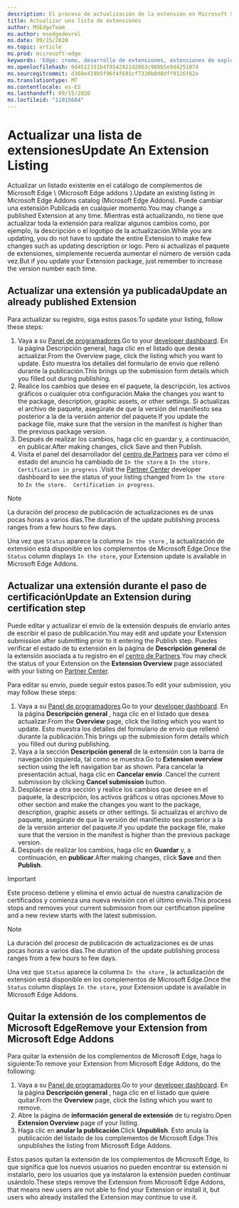 ```yaml
---
description: El proceso de actualización de la extensión en Microsoft Store.
title: Actualizar una lista de extensiones
author: MSEdgeTeam
ms.author: msedgedevrel
ms.date: 09/15/2020
ms.topic: article
ms.prod: microsoft-edge
keywords: 'Edge: cromo, desarrollo de extensiones, extensiones de explorador, complementos, centro de Partners, desarrollador'
ms.openlocfilehash: 0d4512331b4f9542921d2063c908b5e9d4251074
ms.sourcegitcommit: d360e419b5f96f4f691cf7330b0d8dff9126f82e
ms.translationtype: MT
ms.contentlocale: es-ES
ms.lasthandoff: 09/15/2020
ms.locfileid: "11015684"
---
```

# <span data-ttu-id="73bd7-104">Actualizar una lista de extensiones</span><span class="sxs-lookup"><span data-stu-id="73bd7-104">Update An Extension Listing</span></span>  

<span data-ttu-id="73bd7-105">Actualizar un listado existente en el catálogo de complementos de Microsoft Edge \ (Microsoft Edge addons \).</span><span class="sxs-lookup"><span data-stu-id="73bd7-105">Update an existing listing in Microsoft Edge Addons catalog \(Microsoft Edge Addons\).</span></span>  <span data-ttu-id="73bd7-106">Puede cambiar una extensión Publicada en cualquier momento.</span><span class="sxs-lookup"><span data-stu-id="73bd7-106">You may change a published Extension at any time.</span></span>  <span data-ttu-id="73bd7-107">Mientras está actualizando, no tiene que actualizar toda la extensión para realizar algunos cambios como, por ejemplo, la descripción o el logotipo de la actualización.</span><span class="sxs-lookup"><span data-stu-id="73bd7-107">While you are updating, you do not have to update the entire Extension to make few changes such as updating description or logo.</span></span>  <span data-ttu-id="73bd7-108">Pero si actualizas el paquete de extensiones, simplemente recuerda aumentar el número de versión cada vez.</span><span class="sxs-lookup"><span data-stu-id="73bd7-108">But if you update your Extension package, just remember to increase the version number each time.</span></span>  

## <span data-ttu-id="73bd7-109">Actualizar una extensión ya publicada</span><span class="sxs-lookup"><span data-stu-id="73bd7-109">Update an already published Extension</span></span>  

<span data-ttu-id="73bd7-110">Para actualizar su registro, siga estos pasos:</span><span class="sxs-lookup"><span data-stu-id="73bd7-110">To update your listing, follow these steps:</span></span>  

1.  <span data-ttu-id="73bd7-111">Vaya a su [Panel de programadores][MicrosoftPartnerCenter].</span><span class="sxs-lookup"><span data-stu-id="73bd7-111">Go to your [developer dashboard][MicrosoftPartnerCenter].</span></span>  <span data-ttu-id="73bd7-112">En la página Descripción general, haga clic en el listado que desea actualizar.</span><span class="sxs-lookup"><span data-stu-id="73bd7-112">From the Overview page, click the listing which you want to update.</span></span>  <span data-ttu-id="73bd7-113">Esto muestra los detalles del formulario de envío que rellenó durante la publicación.</span><span class="sxs-lookup"><span data-stu-id="73bd7-113">This brings up the submission form details which you filled out during publishing.</span></span>  
1.  <span data-ttu-id="73bd7-114">Realice los cambios que desee en el paquete, la descripción, los activos gráficos o cualquier otra configuración.</span><span class="sxs-lookup"><span data-stu-id="73bd7-114">Make the changes you want to the package, description, graphic assets, or other settings.</span></span>  <span data-ttu-id="73bd7-115">Si actualizas el archivo de paquete, asegúrate de que la versión del manifiesto sea posterior a la de la versión anterior del paquete.</span><span class="sxs-lookup"><span data-stu-id="73bd7-115">If you update the package file, make sure that the version in the manifest is higher than the previous package version.</span></span>
1.  <span data-ttu-id="73bd7-116">Después de realizar los cambios, haga clic en guardar y, a continuación, en publicar.</span><span class="sxs-lookup"><span data-stu-id="73bd7-116">After making changes, click Save and then Publish.</span></span>
1.  <span data-ttu-id="73bd7-117">Visita el panel del desarrollador del [centro de Partners][MicrosoftPartnerCenter] para ver cómo el estado del anuncio ha cambiado de `In the store` a `In the store.  Certification in progress` .</span><span class="sxs-lookup"><span data-stu-id="73bd7-117">Visit the [Partner Center][MicrosoftPartnerCenter] developer dashboard to see the status of your listing changed from `In the store` to `In the store.  Certification in progress`.</span></span>  

> [!NOTE]
> <span data-ttu-id="73bd7-118">La duración del proceso de publicación de actualizaciones es de unas pocas horas a varios días.</span><span class="sxs-lookup"><span data-stu-id="73bd7-118">The duration of the update publishing process ranges from a few hours to few days.</span></span>  

<span data-ttu-id="73bd7-119">Una vez que `Status` aparece la columna `In the store` , la actualización de extensión está disponible en los complementos de Microsoft Edge.</span><span class="sxs-lookup"><span data-stu-id="73bd7-119">Once the `Status` column displays `In the store`, your Extension update is available in Microsoft Edge Addons.</span></span>  

## <span data-ttu-id="73bd7-120">Actualizar una extensión durante el paso de certificación</span><span class="sxs-lookup"><span data-stu-id="73bd7-120">Update an Extension during certification step</span></span>  

<span data-ttu-id="73bd7-121">Puede editar y actualizar el envío de la extensión después de enviarlo antes de escribir el paso de publicación.</span><span class="sxs-lookup"><span data-stu-id="73bd7-121">You may edit and update your Extension submission after submitting prior to it entering the Publish step.</span></span>  <span data-ttu-id="73bd7-122">Puedes verificar el estado de tu extensión en la página de **Descripción general** de la extensión asociada a tu registro en el [centro de Partners][MicrosoftPartnerCenter].</span><span class="sxs-lookup"><span data-stu-id="73bd7-122">You may check the status of your Extension on the **Extension Overview** page associated with your listing on [Partner Center][MicrosoftPartnerCenter].</span></span>  

<span data-ttu-id="73bd7-123">Para editar su envío, puede seguir estos pasos:</span><span class="sxs-lookup"><span data-stu-id="73bd7-123">To edit your submission, you may follow these steps:</span></span>  

1.  <span data-ttu-id="73bd7-124">Vaya a su [Panel de programadores][MicrosoftPartnerCenter].</span><span class="sxs-lookup"><span data-stu-id="73bd7-124">Go to your [developer dashboard][MicrosoftPartnerCenter].</span></span>  <span data-ttu-id="73bd7-125">En la página **Descripción general** , haga clic en el listado que desea actualizar.</span><span class="sxs-lookup"><span data-stu-id="73bd7-125">From the **Overview** page, click the listing which you want to update.</span></span>  <span data-ttu-id="73bd7-126">Esto muestra los detalles del formulario de envío que rellenó durante la publicación.</span><span class="sxs-lookup"><span data-stu-id="73bd7-126">This brings up the submission form details which you filled out during publishing.</span></span>  
1.  <span data-ttu-id="73bd7-127">Vaya a la sección **Descripción general** de la extensión con la barra de navegación izquierda, tal como se muestra.</span><span class="sxs-lookup"><span data-stu-id="73bd7-127">Go to **Extension overview** section using the left navigation bar as shown.</span></span>  <span data-ttu-id="73bd7-128">Para cancelar la presentación actual, haga clic en **Cancelar envío** .</span><span class="sxs-lookup"><span data-stu-id="73bd7-128">Cancel the current submission by clicking **Cancel submission** button.</span></span>  
1.  <span data-ttu-id="73bd7-129">Desplácese a otra sección y realice los cambios que desee en el paquete, la descripción, los activos gráficos u otras opciones.</span><span class="sxs-lookup"><span data-stu-id="73bd7-129">Move to other section and make the changes you want to the package, description, graphic assets or other settings.</span></span>  <span data-ttu-id="73bd7-130">Si actualizas el archivo de paquete, asegúrate de que la versión del manifiesto sea posterior a la de la versión anterior del paquete.</span><span class="sxs-lookup"><span data-stu-id="73bd7-130">If you update the package file, make sure that the version in the manifest is higher than the previous package version.</span></span>  
1.  <span data-ttu-id="73bd7-131">Después de realizar los cambios, haga clic en **Guardar** y, a continuación, en **publicar**.</span><span class="sxs-lookup"><span data-stu-id="73bd7-131">After making changes, click **Save** and then **Publish**.</span></span>  

> [!IMPORTANT]
> <span data-ttu-id="73bd7-132">Este proceso detiene y elimina el envío actual de nuestra canalización de certificados y comienza una nueva revisión con el último envío.</span><span class="sxs-lookup"><span data-stu-id="73bd7-132">This process stops and removes your current submission from our certification pipeline and a new review starts with the latest submission.</span></span>  

> [!NOTE]
> <span data-ttu-id="73bd7-133">La duración del proceso de publicación de actualizaciones es de unas pocas horas a varios días.</span><span class="sxs-lookup"><span data-stu-id="73bd7-133">The duration of the update publishing process ranges from a few hours to few days.</span></span>  

<span data-ttu-id="73bd7-134">Una vez que `Status` aparece la columna `In the store` , la actualización de extensión está disponible en los complementos de Microsoft Edge.</span><span class="sxs-lookup"><span data-stu-id="73bd7-134">Once the `Status` column displays `In the store`, your Extension update is available in Microsoft Edge Addons.</span></span>  

## <span data-ttu-id="73bd7-135">Quitar la extensión de los complementos de Microsoft Edge</span><span class="sxs-lookup"><span data-stu-id="73bd7-135">Remove your Extension from Microsoft Edge Addons</span></span>  

<span data-ttu-id="73bd7-136">Para quitar la extensión de los complementos de Microsoft Edge, haga lo siguiente:</span><span class="sxs-lookup"><span data-stu-id="73bd7-136">To remove your Extension from Microsoft Edge Addons, do the following:</span></span>  

1.  <span data-ttu-id="73bd7-137">Vaya a su [Panel de programadores][MicrosoftPartnerCenter].</span><span class="sxs-lookup"><span data-stu-id="73bd7-137">Go to your [developer dashboard][MicrosoftPartnerCenter].</span></span>  <span data-ttu-id="73bd7-138">En la página **Descripción general** , haga clic en el listado que quiere quitar.</span><span class="sxs-lookup"><span data-stu-id="73bd7-138">From the **Overview** page, click the listing which you want to remove.</span></span>  
1.  <span data-ttu-id="73bd7-139">Abre la página de **información general de extensión** de tu registro.</span><span class="sxs-lookup"><span data-stu-id="73bd7-139">Open **Extension Overview** page of your listing.</span></span>  
1.  <span data-ttu-id="73bd7-140">Haga clic en **anular la publicación**.</span><span class="sxs-lookup"><span data-stu-id="73bd7-140">Click **Unpublish**.</span></span>  <span data-ttu-id="73bd7-141">Esto anula la publicación del listado de los complementos de Microsoft Edge.</span><span class="sxs-lookup"><span data-stu-id="73bd7-141">This unpublishes the listing from Microsoft Edge Addons.</span></span>  

<span data-ttu-id="73bd7-142">Estos pasos quitan la extensión de los complementos de Microsoft Edge, lo que significa que los nuevos usuarios no pueden encontrar su extensión ni instalarlo, pero los usuarios que ya instalaron la extensión pueden continuar usándolo.</span><span class="sxs-lookup"><span data-stu-id="73bd7-142">These steps remove the Extension from Microsoft Edge Addons, that means new users are not able to find your Extension or install it, but users who already installed the Extension may continue to use it.</span></span>  

<!-- image links -->  

<!-- links -->  

[MicrosoftPartnerCenter]: https://partner.microsoft.com/dashboard/microsoftedge/public/login?ref=dd "Centro de socios"  
